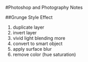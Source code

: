 #Photoshop and Photography Notes

##Grunge Style Effect

1. duplicate layer
2. invert layer
3. vivid light blending more
4. convert to smart object
5. apply surface blur
6. remove color (hue saturation)